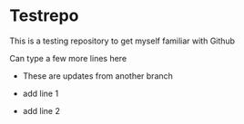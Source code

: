 # Testrepo
This is a testing repository to get myself familiar with Github

Can type a few more lines here

* These are updates from another branch

* add line 1  

* add line 2  

